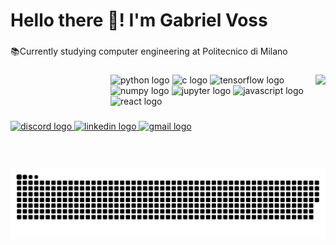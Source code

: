 <h1 align="left">Hello there 👋! I'm Gabriel Voss</h1>

###

<p align="left">📚Currently studying computer engineering at Politecnico di Milano</p>

###
<dl><dd><dl><dd><dl><dd><dl><dd>
<img align="right" height="150" src="https://github.com/voss01/voss01/blob/main/8lmO.gif"  />
</dd></dl></dd></dl></dd></dl></dd></dl>

###
<dl><dd><dl><dd><dl><dd><dl><dd>
<div align="left">
  <img src="https://cdn.jsdelivr.net/gh/devicons/devicon/icons/python/python-original.svg" height="40" width="52" alt="python logo"  />
  <img src="https://cdn.jsdelivr.net/gh/devicons/devicon/icons/c/c-original.svg" height="40" width="52" alt="c logo"  />
  <img src="https://cdn.jsdelivr.net/gh/devicons/devicon/icons/tensorflow/tensorflow-original.svg" height="40" width="52" alt="tensorflow logo"  />
  <img src="https://cdn.jsdelivr.net/gh/devicons/devicon/icons/numpy/numpy-original.svg" height="40" width="52" alt="numpy logo"  />
  <img src="https://cdn.jsdelivr.net/gh/devicons/devicon/icons/jupyter/jupyter-original.svg" height="40" width="52" alt="jupyter logo"  />
  <img src="https://cdn.jsdelivr.net/gh/devicons/devicon/icons/javascript/javascript-original.svg" height="40" width="52" alt="javascript logo"  />
  <img src="https://cdn.jsdelivr.net/gh/devicons/devicon/icons/react/react-original.svg" height="40" width="52" alt="react logo"  />
</div>
</dd></dl></dd></dl></dd></dl></dd></dl>

###

<div align="left">
  <a href="https://discordapp.com/users/Voss#9265" target="_blank">
    <img src="https://img.shields.io/static/v1?message=Discord&logo=discord&label=&color=7289DA&logoColor=white&labelColor=&style=for-the-badge" height="35" alt="discord logo"  />
  </a>
  <a href="https://www.linkedin.com/in/gabriel-voss-256501181/?originalSubdomain=it" target="_blank">
    <img src="https://img.shields.io/static/v1?message=LinkedIn&logo=linkedin&label=&color=0077B5&logoColor=white&labelColor=&style=for-the-badge" height="35" alt="linkedin logo"  />
  </a>
  <a href="https://accounts.google.com/ServiceLogin?service=mail&passive=true&Email=example@domain.com&continue=https://mail.google.com/mail/u/example@domain.com/?view=cm%26fs=1%26to=voss.git@gmail.com%26su=GITMAIL%26body=Hi...%26bcc=voss.git@gmail.com" target="_blank">
    <img src="https://img.shields.io/static/v1?message=Gmail&logo=gmail&label=send&color=D14836&logoColor=white&labelColor=&style=for-the-badge" height="35" alt="gmail logo"  />
  </a>
</div>

###

<br clear="both">

<img src="https://github.com/voss01/voss01/blob/main/snake.svg" alt="Snake animation" />

###

